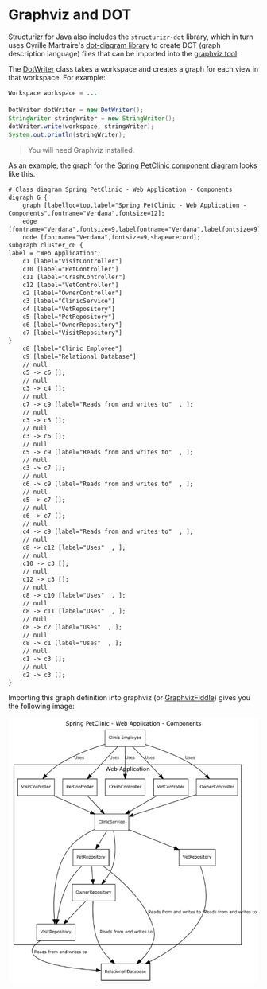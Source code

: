 # Graphviz and DOT

Structurizr for Java also includes the ```structurizr-dot``` library, which in turn uses Cyrille Martraire's [dot-diagram library](https://github.com/cyriux/dot-diagram) to create DOT (graph description language) files that can be imported into the [graphviz tool](http://www.graphviz.org).

The [DotWriter](https://github.com/structurizr/java/blob/master/structurizr-dot/src/com/structurizr/io/dot/DotWriter.java) class takes a workspace and creates a graph for each view in that workspace. For example:

```java
Workspace workspace = ...

DotWriter dotWriter = new DotWriter();
StringWriter stringWriter = new StringWriter();
dotWriter.write(workspace, stringWriter);
System.out.println(stringWriter);

```

> You will need Graphviz installed.

As an example, the graph for the [Spring PetClinic component diagram](https://structurizr.com/public/1#components) looks like this.

```
# Class diagram Spring PetClinic - Web Application - Components
digraph G {
	graph [labelloc=top,label="Spring PetClinic - Web Application - Components",fontname="Verdana",fontsize=12];
	edge [fontname="Verdana",fontsize=9,labelfontname="Verdana",labelfontsize=9];
	node [fontname="Verdana",fontsize=9,shape=record];
subgraph cluster_c0 {
label = "Web Application";
	c1 [label="VisitController"]
	c10 [label="PetController"]
	c11 [label="CrashController"]
	c12 [label="VetController"]
	c2 [label="OwnerController"]
	c3 [label="ClinicService"]
	c4 [label="VetRepository"]
	c5 [label="PetRepository"]
	c6 [label="OwnerRepository"]
	c7 [label="VisitRepository"]
}
	c8 [label="Clinic Employee"]
	c9 [label="Relational Database"]
	// null
	c5 -> c6 [];
	// null
	c3 -> c4 [];
	// null
	c7 -> c9 [label="Reads from and writes to"  , ];
	// null
	c3 -> c5 [];
	// null
	c3 -> c6 [];
	// null
	c5 -> c9 [label="Reads from and writes to"  , ];
	// null
	c3 -> c7 [];
	// null
	c6 -> c9 [label="Reads from and writes to"  , ];
	// null
	c5 -> c7 [];
	// null
	c6 -> c7 [];
	// null
	c4 -> c9 [label="Reads from and writes to"  , ];
	// null
	c8 -> c12 [label="Uses"  , ];
	// null
	c10 -> c3 [];
	// null
	c12 -> c3 [];
	// null
	c8 -> c10 [label="Uses"  , ];
	// null
	c8 -> c11 [label="Uses"  , ];
	// null
	c8 -> c2 [label="Uses"  , ];
	// null
	c8 -> c1 [label="Uses"  , ];
	// null
	c1 -> c3 [];
	// null
	c2 -> c3 [];
}
```

Importing this graph definition into graphviz (or [GraphvizFiddle](https://stamm-wilbrandt.de/GraphvizFiddle/)) gives you the following image:

![A graphviz version of the Spring PetClinic component diagram](images/spring-petclinic-graphviz.png)